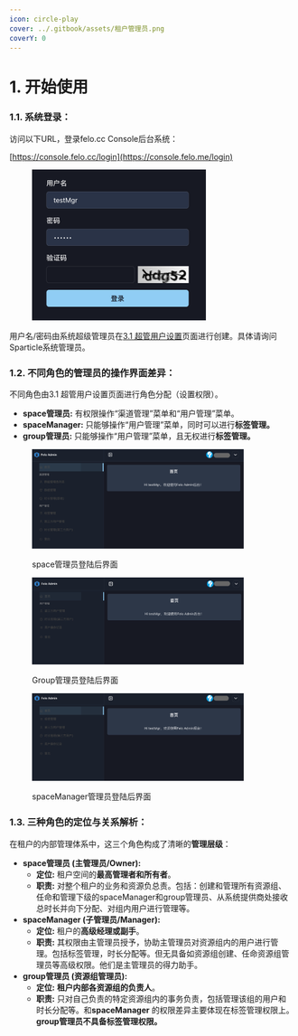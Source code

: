 ```yaml
---
icon: circle-play
cover: ../.gitbook/assets/租户管理员.png
coverY: 0
---
```


# 1. 开始使用

### 1.1. 系统登录：

访问以下URL，登录felo.cc Console后台系统：

[https://console.felo.cc/login](https://console.felo.me/login)

<div align="left"><figure><img src="../.gitbook/assets/系统登录.png" alt="" width="308"><figcaption></figcaption></figure></div>

用户名/密码由系统超级管理员在[3.1 超管用户设置](../3.-chao-guan-kong-jian-guan-li/3.1-chao-guan-yong-hu-she-zhi.md)页面进行创建。具体请询问Sparticle系统管理员。



### 1.2. 不同角色的管理员的操作界面差异：

不同角色由3.1 超管用户设置页面进行角色分配（设置权限）。

* **space管理员:** 有权限操作“渠道管理”菜单和“用户管理”菜单。
* **spaceManager:** 只能够操作“用户管理”菜单，同时可以进行**标签管理。**
* **group管理员:** 只能够操作“用户管理”菜单，且无权进行**标签管理。**

<div align="left"><figure><img src="../.gitbook/assets/space管理员界面.png" alt="" width="375"><figcaption><p>space管理员登陆后界面</p></figcaption></figure> <figure><img src="../.gitbook/assets/Group管理员界面.png" alt="" width="375"><figcaption><p>Group管理员登陆后界面</p></figcaption></figure> <figure><img src="../.gitbook/assets/spaceManager界面.png" alt="" width="375"><figcaption><p>spaceManager管理员登陆后界面</p></figcaption></figure></div>

###

### 1.3. 三种角色的定位与关系解析：

在租户的内部管理体系中，这三个角色构成了清晰的**管理层级**：

* **space管理员 (主管理员/Owner):**
  * **定位:** 租户空间的**最高管理者和所有者**。
  * **职责:** 对整个租户的业务和资源负总责。包括：创建和管理所有资源组、任命和管理下级的spaceManager和group管理员、从系统提供商处接收总时长并向下分配、对组内用户进行管理等。
* **spaceManager (子管理员/Manager):**
  * **定位:** 租户的**高级经理或副手**。
  * **职责:** 其权限由主管理员授予，协助主管理员对资源组内的用户进行管理。包括标签管理，时长分配等。但无具备如资源组创建、任命资源组管理员等高级权限。他们是主管理员的得力助手。
* **group管理员 (资源组管理员):**
  * **定位:** **租户内部各资源组的负责人**。
  * **职责:** 只对自己负责的特定资源组内的事务负责，包括管理该组的用户和时长分配等。和**spaceManager** 的权限差异主要体现在标签管理权限上。**group管理员不具备标签管理权限。**

